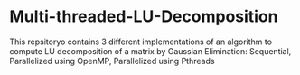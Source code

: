 # Multi-threaded-LU-Decomposition
This repsitoryo contains 3 different implementations of an algorithm to compute LU decomposition of a matrix by Gaussian Elimination: Sequential, Parallelized using OpenMP, Parallelized using Pthreads
